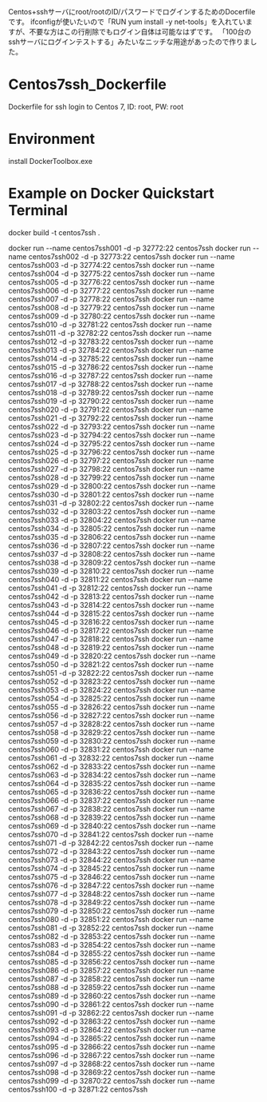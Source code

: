 Centos+sshサーバにroot/rootのID/パスワードでログインするためのDocerfileです。 
ifconfigが使いたいので「RUN yum install -y net-tools」を入れていますが、不要な方はこの行削除でもログイン自体は可能なはずです。 
「100台のsshサーバにログインテストする」みたいなニッチな用途があったので作りました。

# Centos7ssh_Dockerfile
Dockerfile for ssh login to Centos 7, ID: root, PW: root

# Environment
install DockerToolbox.exe

# Example on Docker Quickstart Terminal

docker build -t centos7ssh .

docker run --name centos7ssh001 -d -p 32772:22 centos7ssh 
docker run --name centos7ssh002 -d -p 32773:22 centos7ssh 
docker run --name centos7ssh003 -d -p 32774:22 centos7ssh 
docker run --name centos7ssh004 -d -p 32775:22 centos7ssh 
docker run --name centos7ssh005 -d -p 32776:22 centos7ssh 
docker run --name centos7ssh006 -d -p 32777:22 centos7ssh 
docker run --name centos7ssh007 -d -p 32778:22 centos7ssh 
docker run --name centos7ssh008 -d -p 32779:22 centos7ssh 
docker run --name centos7ssh009 -d -p 32780:22 centos7ssh 
docker run --name centos7ssh010 -d -p 32781:22 centos7ssh 
docker run --name centos7ssh011 -d -p 32782:22 centos7ssh 
docker run --name centos7ssh012 -d -p 32783:22 centos7ssh 
docker run --name centos7ssh013 -d -p 32784:22 centos7ssh 
docker run --name centos7ssh014 -d -p 32785:22 centos7ssh 
docker run --name centos7ssh015 -d -p 32786:22 centos7ssh 
docker run --name centos7ssh016 -d -p 32787:22 centos7ssh 
docker run --name centos7ssh017 -d -p 32788:22 centos7ssh 
docker run --name centos7ssh018 -d -p 32789:22 centos7ssh 
docker run --name centos7ssh019 -d -p 32790:22 centos7ssh 
docker run --name centos7ssh020 -d -p 32791:22 centos7ssh 
docker run --name centos7ssh021 -d -p 32792:22 centos7ssh 
docker run --name centos7ssh022 -d -p 32793:22 centos7ssh 
docker run --name centos7ssh023 -d -p 32794:22 centos7ssh 
docker run --name centos7ssh024 -d -p 32795:22 centos7ssh 
docker run --name centos7ssh025 -d -p 32796:22 centos7ssh 
docker run --name centos7ssh026 -d -p 32797:22 centos7ssh 
docker run --name centos7ssh027 -d -p 32798:22 centos7ssh 
docker run --name centos7ssh028 -d -p 32799:22 centos7ssh 
docker run --name centos7ssh029 -d -p 32800:22 centos7ssh 
docker run --name centos7ssh030 -d -p 32801:22 centos7ssh 
docker run --name centos7ssh031 -d -p 32802:22 centos7ssh 
docker run --name centos7ssh032 -d -p 32803:22 centos7ssh 
docker run --name centos7ssh033 -d -p 32804:22 centos7ssh 
docker run --name centos7ssh034 -d -p 32805:22 centos7ssh 
docker run --name centos7ssh035 -d -p 32806:22 centos7ssh 
docker run --name centos7ssh036 -d -p 32807:22 centos7ssh 
docker run --name centos7ssh037 -d -p 32808:22 centos7ssh 
docker run --name centos7ssh038 -d -p 32809:22 centos7ssh 
docker run --name centos7ssh039 -d -p 32810:22 centos7ssh 
docker run --name centos7ssh040 -d -p 32811:22 centos7ssh 
docker run --name centos7ssh041 -d -p 32812:22 centos7ssh 
docker run --name centos7ssh042 -d -p 32813:22 centos7ssh 
docker run --name centos7ssh043 -d -p 32814:22 centos7ssh 
docker run --name centos7ssh044 -d -p 32815:22 centos7ssh 
docker run --name centos7ssh045 -d -p 32816:22 centos7ssh 
docker run --name centos7ssh046 -d -p 32817:22 centos7ssh 
docker run --name centos7ssh047 -d -p 32818:22 centos7ssh 
docker run --name centos7ssh048 -d -p 32819:22 centos7ssh 
docker run --name centos7ssh049 -d -p 32820:22 centos7ssh 
docker run --name centos7ssh050 -d -p 32821:22 centos7ssh 
docker run --name centos7ssh051 -d -p 32822:22 centos7ssh 
docker run --name centos7ssh052 -d -p 32823:22 centos7ssh 
docker run --name centos7ssh053 -d -p 32824:22 centos7ssh 
docker run --name centos7ssh054 -d -p 32825:22 centos7ssh 
docker run --name centos7ssh055 -d -p 32826:22 centos7ssh 
docker run --name centos7ssh056 -d -p 32827:22 centos7ssh 
docker run --name centos7ssh057 -d -p 32828:22 centos7ssh 
docker run --name centos7ssh058 -d -p 32829:22 centos7ssh 
docker run --name centos7ssh059 -d -p 32830:22 centos7ssh 
docker run --name centos7ssh060 -d -p 32831:22 centos7ssh 
docker run --name centos7ssh061 -d -p 32832:22 centos7ssh 
docker run --name centos7ssh062 -d -p 32833:22 centos7ssh 
docker run --name centos7ssh063 -d -p 32834:22 centos7ssh 
docker run --name centos7ssh064 -d -p 32835:22 centos7ssh 
docker run --name centos7ssh065 -d -p 32836:22 centos7ssh 
docker run --name centos7ssh066 -d -p 32837:22 centos7ssh 
docker run --name centos7ssh067 -d -p 32838:22 centos7ssh 
docker run --name centos7ssh068 -d -p 32839:22 centos7ssh 
docker run --name centos7ssh069 -d -p 32840:22 centos7ssh 
docker run --name centos7ssh070 -d -p 32841:22 centos7ssh 
docker run --name centos7ssh071 -d -p 32842:22 centos7ssh 
docker run --name centos7ssh072 -d -p 32843:22 centos7ssh 
docker run --name centos7ssh073 -d -p 32844:22 centos7ssh 
docker run --name centos7ssh074 -d -p 32845:22 centos7ssh 
docker run --name centos7ssh075 -d -p 32846:22 centos7ssh 
docker run --name centos7ssh076 -d -p 32847:22 centos7ssh 
docker run --name centos7ssh077 -d -p 32848:22 centos7ssh 
docker run --name centos7ssh078 -d -p 32849:22 centos7ssh 
docker run --name centos7ssh079 -d -p 32850:22 centos7ssh 
docker run --name centos7ssh080 -d -p 32851:22 centos7ssh 
docker run --name centos7ssh081 -d -p 32852:22 centos7ssh 
docker run --name centos7ssh082 -d -p 32853:22 centos7ssh 
docker run --name centos7ssh083 -d -p 32854:22 centos7ssh 
docker run --name centos7ssh084 -d -p 32855:22 centos7ssh 
docker run --name centos7ssh085 -d -p 32856:22 centos7ssh 
docker run --name centos7ssh086 -d -p 32857:22 centos7ssh 
docker run --name centos7ssh087 -d -p 32858:22 centos7ssh 
docker run --name centos7ssh088 -d -p 32859:22 centos7ssh 
docker run --name centos7ssh089 -d -p 32860:22 centos7ssh 
docker run --name centos7ssh090 -d -p 32861:22 centos7ssh 
docker run --name centos7ssh091 -d -p 32862:22 centos7ssh 
docker run --name centos7ssh092 -d -p 32863:22 centos7ssh 
docker run --name centos7ssh093 -d -p 32864:22 centos7ssh 
docker run --name centos7ssh094 -d -p 32865:22 centos7ssh 
docker run --name centos7ssh095 -d -p 32866:22 centos7ssh 
docker run --name centos7ssh096 -d -p 32867:22 centos7ssh 
docker run --name centos7ssh097 -d -p 32868:22 centos7ssh 
docker run --name centos7ssh098 -d -p 32869:22 centos7ssh 
docker run --name centos7ssh099 -d -p 32870:22 centos7ssh 
docker run --name centos7ssh100 -d -p 32871:22 centos7ssh 
